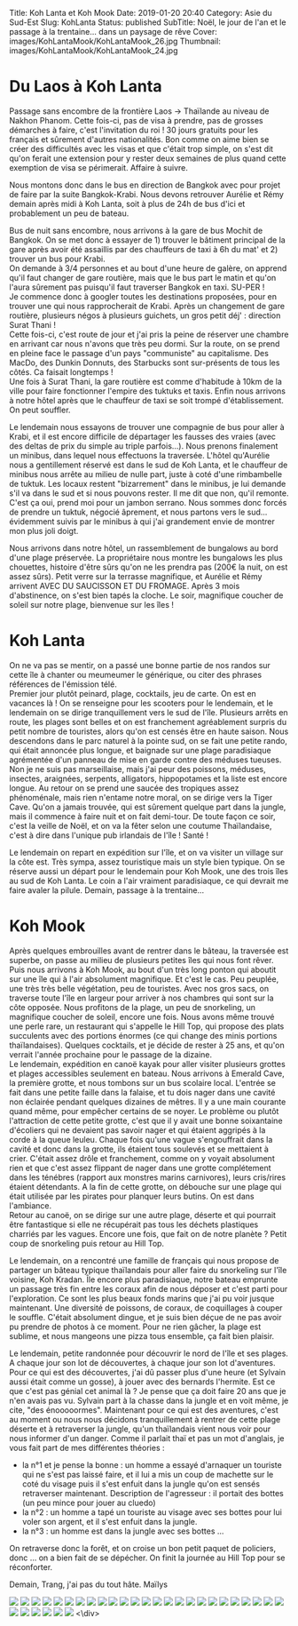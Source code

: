 Title: Koh Lanta et Koh Mook
Date: 2019-01-20 20:40
Category: Asie du Sud-Est
Slug: KohLanta
Status: published
SubTitle: Noël, le jour de l'an et le passage à la trentaine... dans un paysage de rêve
Cover: images/KohLantaMook/KohLantaMook_26.jpg
Thumbnail: images/KohLantaMook/KohLantaMook_24.jpg

# Du Laos à Koh Lanta

Passage sans encombre de la frontière Laos -> Thaïlande au niveau de Nakhon Phanom. Cette fois-ci, pas de visa à prendre, pas de grosses démarches à faire, c'est l'invitation du roi ! 30 jours gratuits pour les français et sûrement d'autres nationalités. Bon comme on aime bien se créer des difficultés avec les visas et que c'était trop simple, on s'est dit qu'on ferait une extension pour y rester deux semaines de plus quand cette exemption de visa se périmerait. Affaire à suivre.

Nous montons donc dans le bus en direction de Bangkok avec pour projet de faire par la suite Bangkok-Krabi. Nous devons retrouver Aurélie et Rémy demain après midi à Koh Lanta, soit à plus de 24h de bus d'ici et probablement un peu de bateau. 

Bus de nuit sans encombre, nous arrivons à la gare de bus Mochit de Bangkok. On se met donc à essayer de 1) trouver le bâtiment principal de la gare après avoir été assaillis par des chauffeurs de taxi à 6h du mat' et 2) trouver un bus pour Krabi.  
On demande à 3/4 personnes et au bout d'une heure de galère, on apprend qu'il faut changer de gare routière, mais que le bus part le matin et qu'on l'aura sûrement pas puisqu'il faut traverser Bangkok en taxi. SU-PER !  
Je commence donc à googler toutes les destinations proposées, pour en trouver une qui nous rapprocherait de Krabi. Après un changement de gare routière, plusieurs négos à plusieurs guichets, un gros petit déj' : direction Surat Thani !  
Cette fois-ci, c'est route de jour et j'ai pris la peine de réserver une chambre en arrivant car nous n'avons que très peu dormi. Sur la route, on se prend en pleine face le passage d'un pays "communiste" au capitalisme. Des MacDo, des Dunkin Donnuts, des Starbucks sont sur-présents de tous les côtés. Ca faisait longtemps !  
Une fois à Surat Thani, la gare routière est comme d'habitude à 10km de la ville pour faire fonctionner l'empire des tuktuks et taxis. Enfin nous arrivons à notre hôtel après que le chauffeur de taxi se soit trompé d'établissement. On peut souffler.

Le lendemain nous essayons de trouver une compagnie de bus pour aller à Krabi, et il est encore difficile de départager les fausses des vraies (avec des deltas de prix du simple au triple parfois...). Nous prenons finalement un minibus, dans lequel nous effectuons la traversée. L'hôtel qu'Aurélie nous a gentillement réservé est dans le sud de Koh Lanta, et le chauffeur de minibus nous arrête au milieu de nulle part, juste à coté d'une rimbambelle de tuktuk. Les locaux restent "bizarrement" dans le minibus, je lui demande s'il va dans le sud et si nous pouvons rester. Il me dit que non, qu'il remonte. C'est ça oui, prend moi pour un jambon serrano. Nous sommes donc forcés de prendre un tuktuk, négocié âprement, et nous partons vers le sud... évidemment suivis par le minibus à qui j'ai grandement envie de montrer mon plus joli doigt.

Nous arrivons dans notre hôtel, un rassemblement de bungalows au bord d'une plage préservée. La propriétaire nous montre les bungalows les plus chouettes, histoire d'être sûrs qu'on ne les prendra pas (200€ la nuit, on est assez sûrs). Petit verre sur la terrasse magnifique, et Aurélie et Rémy arrivent AVEC DU SAUCISSON ET DU FROMAGE. Après 3 mois d'abstinence, on s'est bien tapés la cloche. Le soir, magnifique coucher de soleil sur notre plage, bienvenue sur les îles !

# Koh Lanta

On ne va pas se mentir, on a passé une bonne partie de nos randos sur cette île à chanter ou meumeumer le générique, ou citer des phrases références de l'émission télé.  
Premier jour plutôt peinard, plage, cocktails, jeu de carte. On est en vacances là ! On se renseigne pour les scooters pour le lendemain, et le lendemain on se dirige tranquillement vers le sud de l'île. Plusieurs arrêts en route, les plages sont belles et on est franchement agréablement surpris du petit nombre de touristes, alors qu'on est censés être en haute saison.
Nous descendons dans le parc naturel à la pointe sud, on se fait une petite rando, qui était annoncée plus longue, et baignade sur une plage paradisiaque agrémentée d'un panneau de mise en garde contre des méduses tueuses. Non je ne suis pas marseillaise, mais j'ai peur des poissons, méduses, insectes, araignées, serpents, alligators, hippopotames et la liste est encore longue. Au retour on se prend une saucée des tropiques assez phénoménale, mais rien n'entame notre moral, on se dirige vers la Tiger Cave. Qu'on a jamais trouvée, qui est sûrement quelque part dans la jungle, mais il commence à faire nuit et on fait demi-tour. De toute façon ce soir, c'est la veille de Noël, et on va la fêter selon une coutume Thaïlandaise, c'est à dire dans l'unique pub irlandais de l'île ! Santé !

Le lendemain on repart en expédition sur l'île, et on va visiter un village sur la côte est. Très sympa, assez touristique mais un style bien typique. On se réserve aussi un départ pour le lendemain pour Koh Mook, une des trois îles au sud de Koh Lanta. Le coin a l'air vraiment paradisiaque, ce qui devrait me faire avaler la pilule. Demain, passage à la trentaine...

# Koh Mook

Après quelques embrouilles avant de rentrer dans le bâteau, la traversée est superbe, on passe au milieu de plusieurs petites îles qui nous font rêver. Puis nous arrivons à Koh Mook, au bout d'un très long ponton qui aboutit sur une île qui à l'air absolument magnifique. Et c'est le cas. Peu peuplée, une très très belle végétation, peu de touristes. Avec nos gros sacs, on traverse toute l'île en largeur pour arriver à nos chambres qui sont sur la côte opposée. Nous profitons de la plage, un peu de snorkeling, un magnifique coucher de soleil, encore une fois. Nous avons même trouvé une perle rare, un restaurant qui s'appelle le Hill Top, qui propose des plats succulents avec des portions énormes (ce qui change des minis portions thaïlandaises). Quelques cocktails, et je décide de rester à 25 ans, et qu'on verrait l'année prochaine pour le passage de la dizaine.  
Le lendemain, expédition en canoë kayak pour aller visiter plusieurs grottes et plages accessibles seulement en bateau. Nous arrivons à Emerald Cave, la première grotte, et nous tombons sur un bus scolaire local. L'entrée se fait dans une petite faille dans la falaise, et tu dois nager dans une cavité non éclairée pendant quelques dizaines de mêtres. Il y a une main courante quand même, pour empêcher certains de se noyer. Le problème ou plutôt l'attraction de cette petite grotte, c'est que il y avait une bonne soixantaine d'écoliers qui ne devaient pas savoir nager et qui étaient aggripés à la corde à la queue leuleu. Chaque fois qu'une vague s'engouffrait dans la cavité et donc dans la grotte, ils étaient tous soulevés et se mettaient à crier. C'était assez drôle et franchement, comme on y voyait absolument rien et que c'est assez flippant de nager dans une grotte complétement dans les ténébres (rapport aux monstres marins carnivores), leurs cris/rires étaient détendants. A la fin de cette grotte, on débouche sur une plage qui était utilisée par les pirates pour planquer leurs butins. On est dans l'ambiance.  
Retour au canoë, on se dirige sur une autre plage, déserte et qui pourrait être fantastique si elle ne récupérait pas tous les déchets plastiques charriés par les vagues. Encore une fois, que fait on de notre planète ? Petit coup de snorkeling puis retour au Hill Top.

Le lendemain, on a rencontré une famille de français qui nous propose de partager un bâteau typique thaïlandais pour aller faire du snorkeling sur l'île voisine, Koh Kradan. Île encore plus paradisiaque, notre bateau emprunte un passage très fin entre les coraux afin de nous déposer et c'est parti pour l'exploration. Ce sont les plus beaux fonds marins que j'ai pu voir jusque maintenant. Une diversité de poissons, de coraux, de coquillages à couper le souffle. C'était absolument dingue, et je suis bien déçue de ne pas avoir pu prendre de photos à ce moment. Pour ne rien gâcher, la plage est sublime, et nous mangeons une pizza tous ensemble, ça fait bien plaisir.

Le lendemain, petite randonnée pour découvrir le nord de l'île et ses plages. A chaque jour son lot de découvertes, à chaque jour son lot d'aventures. Pour ce qui est des découvertes, j'ai dû passer plus d'une heure (et Sylvain aussi était comme un gosse), à jouer avec des bernards l'hermite. Est ce que c'est pas génial cet animal là ? Je pense que ça doit faire 20 ans que je n'en avais pas vu. Sylvain part à la chasse dans la jungle et en voit même, je cite, "des énooooormes".
Maintenant pour ce qui est des aventures, c'est au moment ou nous nous décidons tranquillement à rentrer de cette plage déserte et à retraverser la jungle, qu'un thaïlandais vient nous voir pour nous informer d'un danger. Comme il parlait thaï et pas un mot d'anglais, je vous fait part de mes différentes théories :  
- la n°1 et je pense la bonne : un homme a essayé d'arnaquer un touriste qui ne s'est pas laissé faire, et il lui a mis un coup de machette sur le coté du visage puis il s'est enfuit dans la jungle qu'on est sensés retraverser maintenant. Description de l'agresseur : il portait des bottes (un peu mince pour jouer au cluedo)
- la n°2 : un homme a tapé un touriste au visage avec ses bottes pour lui voler son argent, et il s'est enfuit dans la jungle.
- la n°3 : un homme est dans la jungle avec ses bottes ...

On retraverse donc la forêt, et on croise un bon petit paquet de policiers, donc ... on a bien fait de se dépécher. On finit la journée au Hill Top pour se réconforter.

Demain, Trang, j'ai pas du tout hâte.
Maïlys



<div class="galleria" style="margin:auto">
    <img src="images/KohLantaMook/KohLantaMook_00.jpg" data-description="On est coooontents">
    <img src="images/KohLantaMook/KohLantaMook_01.jpg" data-description="Coucher de soleil sur Koh Lanta">
    <img src="images/KohLantaMook/KohLantaMook_02.jpg" data-description="Fromages et saucisson : la définition du bonheur">
    <img src="images/KohLantaMook/KohLantaMook_03.jpg" data-description="Plage du sud de Koh Lanta">
    <img src="images/KohLantaMook/KohLantaMook_04.jpg" data-description="Aurélie juste avant le déluge à Koh Lanta">
    <img src="images/KohLantaMook/KohLantaMook_05.jpg" data-description="Pointe sud de Koh Lanta">
    <img src="images/KohLantaMook/KohLantaMook_06.jpg" data-description="Pointe sud de Koh Lanta">
    <img src="images/KohLantaMook/KohLantaMook_07.jpg" data-description="Rémy, ravi de sa mini rando">
    <img src="images/KohLantaMook/KohLantaMook_08.jpg" data-description="Pointe sud de Koh Lanta">
    <img src="images/KohLantaMook/KohLantaMook_09.jpg" data-description="A la recherche de la Tiger Cave dans la jungle">
    <img src="images/KohLantaMook/KohLantaMook_10.jpg" data-description="Toujours le smile en scoot !">
    <img src="images/KohLantaMook/KohLantaMook_11.jpg" data-description="Koh Lanta : côte est">
    <img src="images/KohLantaMook/KohLantaMook_12.jpg" data-description="Arrivée sur Koh Mook">
    <img src="images/KohLantaMook/KohLantaMook_13.jpg" data-description="Coucher de soleil sur Koh Mook">
    <img src="images/KohLantaMook/KohLantaMook_14.jpg" data-description="Expédition canoë">
    <img src="images/KohLantaMook/KohLantaMook_15.jpg" data-description="Expédition canoë, la falaise">
    <img src="images/KohLantaMook/KohLantaMook_16.jpg" data-description="Paysages de Koh Mook">
    <img src="images/KohLantaMook/KohLantaMook_17.jpg" data-description="Le ponton de Koh Mook">
    <img src="images/KohLantaMook/KohLantaMook_18.jpg" data-description="Paysages de Koh Mook">
    <img src="images/KohLantaMook/KohLantaMook_19.jpg" data-description="Paysages de Koh Mook">
    <img src="images/KohLantaMook/KohLantaMook_20.jpg" data-description="Rémy en vacances">
    <img src="images/KohLantaMook/KohLantaMook_21.jpg" data-description="Jacky le bernard l'hermite">
    <img src="images/KohLantaMook/KohLantaMook_22.jpg" data-description="Sylvain le beau gosse des plages">
    <img src="images/KohLantaMook/KohLantaMook_23.jpg" data-description="Plage de Koh Kradan">
    <img src="images/KohLantaMook/KohLantaMook_24.jpg" data-description="Notre bateau à Koh Kradan">
    <img src="images/KohLantaMook/KohLantaMook_25.jpg" data-description="Paysages de Koh Mook">
    <img src="images/KohLantaMook/KohLantaMook_26.jpg" data-description="Un ciel sublime à Koh Mook">
    <img src="images/KohLantaMook/KohLantaMook_27.jpg" data-description="Un ciel sublime à Koh Mook">
    <img src="images/KohLantaMook/KohLantaMook_28.jpg" data-description="Départ de Koh Mook">
    <img src="images/KohLantaMook/KohLantaMook_29.jpg" data-description="Là où finit la mer">
    <img src="images/KohLantaMook/KohLantaMook_30.jpg" data-description="Un dernier coucher de soleil">
<\div>
<script>
	(function() { 
            Galleria.loadTheme('https://cdnjs.cloudflare.com/ajax/libs/galleria/1.5.7/themes/classic/galleria.classic.min.js');
            Galleria.run('.galleria');
        }());
</script>
